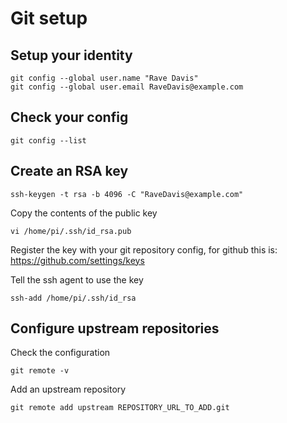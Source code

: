 # Git setup

## Setup your identity
```
git config --global user.name "Rave Davis"
git config --global user.email RaveDavis@example.com
```

## Check your config
```
git config --list
```

## Create an RSA key
```
ssh-keygen -t rsa -b 4096 -C "RaveDavis@example.com"
```

Copy the contents of the public key
```
vi /home/pi/.ssh/id_rsa.pub
```

Register the key with your git repository config, for github this is: https://github.com/settings/keys

Tell the ssh agent to use the key
```
ssh-add /home/pi/.ssh/id_rsa
```

## Configure upstream repositories

Check the configuration
```
git remote -v
```

Add an upstream repository
```
git remote add upstream REPOSITORY_URL_TO_ADD.git
```

